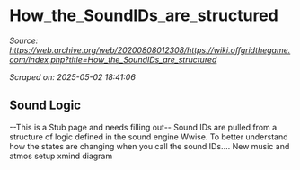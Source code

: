 # How_the_SoundIDs_are_structured

*Source: https://web.archive.org/web/20200808012308/https://wiki.offgridthegame.com/index.php?title=How_the_SoundIDs_are_structured*

*Scraped on: 2025-05-02 18:41:06*

## Sound Logic
--This is a Stub page and needs filling out--
Sound IDs are pulled from a structure of logic defined in the sound engine Wwise.
To better understand how the states are changing when you call the sound IDs....
New music and atmos setup xmind diagram